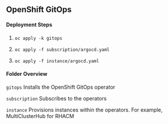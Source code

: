 ## OpenShift GitOps ##

#### Deployment Steps ####

1. ```oc apply -k gitops```

2. ```oc apply -f subscription/argocd.yaml```

3. ```oc apply -f instance/argocd.yaml```

#### Folder Overview ####

```gitops```
Installs the OpenShift GitOps operator

```subscription```
Subscribes to the operators

```instance```
Provisions instances within the operators. For example, MultiClusterHub for RHACM